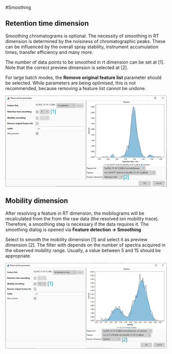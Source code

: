 #Smoothing

## Retention time dimension

Smoothing chromatograms is optional.
The necessity of smoothing in RT dimension is determined by the noisiness of chromatographic peaks.
These can be influenced by the overall spray stability, instrument accumulation times, transfer
efficiency and many more.

The number of data points to be smoothed in rt dimension can be set at [1]. Note that the correct
preview dimension is selected at [2].

For large batch modes, the **Remove original feature list** parameter should be selected. While
parameters are being optimised, this is not recommended, because removing a feature list cannot be
undone.

![](smoothingdialog.png)

## Mobility dimension

After resolving a feature in RT dimension, the mobilograms will be recalculated from the from the
raw data (the resolved ion mobility trace). Therefore, a smoothing step is necessary if the data
requires it. The smoothing dialog is opened via **Feature detection → Smoothing**

Select to smooth the mobility dimension [1] and select it as preview dimension [2]. The filter with
depends on the number of spectra acquired in the observed mobility range. Usually, a value between 5
and 15 should be appropriate.

![](mobilitysmoothing.png)
